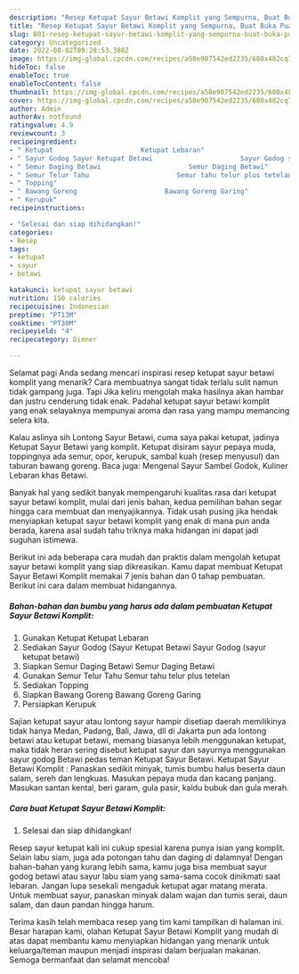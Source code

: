 ```yaml
---
description: "Resep Ketupat Sayur Betawi Komplit yang Sempurna, Buat Buka Puasa}"
title: "Resep Ketupat Sayur Betawi Komplit yang Sempurna, Buat Buka Puasa}"
slug: 801-resep-ketupat-sayur-betawi-komplit-yang-sempurna-buat-buka-puasa
category: Uncategorized
date: 2022-08-02T09:28:53.388Z
image: https://img-global.cpcdn.com/recipes/a58e907542ed2235/680x482cq70/ketupat-sayur-betawi-komplit-foto-resep-utama.jpg
hideToc: false
enableToc: true
enableTocContent: false
thumbnail: https://img-global.cpcdn.com/recipes/a58e907542ed2235/680x482cq70/ketupat-sayur-betawi-komplit-foto-resep-utama.jpg
cover: https://img-global.cpcdn.com/recipes/a58e907542ed2235/680x482cq70/ketupat-sayur-betawi-komplit-foto-resep-utama.jpg
author: Admin
authorAv: notfound
ratingvalue: 4.9
reviewcount: 3
recipeingredient:
- " Ketupat                      Ketupat Lebaran"
- " Sayur Godog Sayur Ketupat Betawi                      Sayur Godog sayur ketupat betawi"
- " Semur Daging Betawi                      Semur Daging Betawi"
- " Semur Telur Tahu                      Semur tahu telur plus tetelan"
- " Topping"
- " Bawang Goreng                      Bawang Goreng Garing"
- " Kerupuk"
recipeinstructions:

- "Selesai dan siap dihidangkan!"
categories:
- Resep
tags:
- ketupat
- sayur
- betawi

katakunci: ketupat sayur betawi 
nutrition: 150 calories
recipecuisine: Indonesian
preptime: "PT13M"
cooktime: "PT30M"
recipeyield: "4"
recipecategory: Dinner

---
```



Selamat pagi Anda sedang mencari inspirasi resep ketupat sayur betawi komplit yang menarik? Cara membuatnya sangat tidak terlalu sulit namun tidak gampang juga. Tapi Jika keliru mengolah maka hasilnya akan hambar dan justru cenderung tidak enak. Padahal ketupat sayur betawi komplit yang enak selayaknya mempunyai aroma dan rasa yang mampu memancing selera kita.


Kalau aslinya sih Lontong Sayur Betawi, cuma saya pakai ketupat, jadinya Ketupat Sayur Betawi yang komplit. Ketupat disiram sayur pepaya muda, toppingnya ada semur, opor, kerupuk, sambal kuah (resep menyusul) dan taburan bawang goreng. Baca juga: Mengenal Sayur Sambel Godok, Kuliner Lebaran khas Betawi.

Banyak hal yang sedikit banyak mempengaruhi kualitas rasa dari ketupat sayur betawi komplit, mulai dari jenis bahan, kedua pemilihan bahan segar hingga cara membuat dan menyajikannya. Tidak usah pusing jika hendak menyiapkan ketupat sayur betawi komplit yang enak di mana pun anda berada, karena asal sudah tahu triknya maka hidangan ini dapat jadi suguhan istimewa.


Berikut ini ada beberapa cara mudah dan praktis dalam mengolah ketupat sayur betawi komplit yang siap dikreasikan. Kamu dapat membuat Ketupat Sayur Betawi Komplit memakai 7 jenis bahan dan 0 tahap pembuatan. Berikut ini cara dalam membuat hidangannya.

<!--inarticleads1-->

##### Bahan-bahan dan bumbu yang harus ada dalam pembuatan Ketupat Sayur Betawi Komplit:

1. Gunakan  Ketupat                      Ketupat Lebaran
1. Sediakan  Sayur Godog (Sayur Ketupat Betawi                      Sayur Godog (sayur ketupat betawi)
1. Siapkan  Semur Daging Betawi                      Semur Daging Betawi
1. Gunakan  Semur Telur Tahu                      Semur tahu telur plus tetelan
1. Sediakan  Topping
1. Siapkan  Bawang Goreng                      Bawang Goreng Garing
1. Persiapkan  Kerupuk


Sajian ketupat sayur atau lontong sayur hampir disetiap daerah memilikinya tidak hanya Medan, Padang, Bali, Jawa, dll di Jakarta pun ada lontong betawi atau ketupat betawi, memang biasanya lebih menggunakan ketupat, maka tidak heran sering disebut ketupat sayur dan sayurnya menggunakan sayur godog Betawi pedas teman Ketupat Sayur Betawi. Ketupat Sayur Betawi Komplit : Panaskan sedikit minyak, tumis bumbu halus beserta daun salam, sereh dan lengkuas. Masukan pepaya muda dan kacang panjang. Masukan santan kental, beri garam, gula pasir, kaldu bubuk dan gula merah. 

<!--inarticleads2-->

##### Cara buat Ketupat Sayur Betawi Komplit:


1. Selesai dan siap dihidangkan!

Resep sayur ketupat kali ini cukup spesial karena punya isian yang komplit. Selain labu siam, juga ada potongan tahu dan daging di dalamnya! Dengan bahan-bahan yang kurang lebih sama, kamu juga bisa membuat sayur godog betawi atau sayur labu siam yang sama-sama cocok dinikmati saat lebaran. Jangan lupa sesekali mengaduk ketupat agar matang merata. Untuk membuat sayur, panaskan minyak dalam wajan dan tumis serai, daun salam, dan daun pandan hingga harum. 

Terima kasih telah membaca resep yang tim kami tampilkan di halaman ini. Besar harapan kami, olahan Ketupat Sayur Betawi Komplit yang mudah di atas dapat membantu kamu menyiapkan hidangan yang menarik untuk keluarga/teman maupun menjadi inspirasi dalam berjualan makanan. Semoga bermanfaat dan selamat mencoba!
